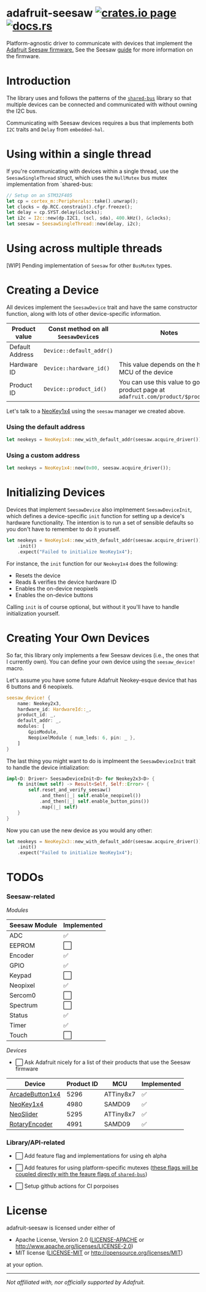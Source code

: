 # adafruit-seesaw [![crates.io page](https://img.shields.io/crates/v/adafruit-seesaw)](https://crates.io/crates/adafruit-seesaw) [![docs.rs](https://docs.rs/adafruit-seesaw/badge.svg)](https://docs.rs/adafruit-seesaw)

Platform-agnostic driver to communicate with devices that implement the [Adafruit Seesaw firmware.](https://github.com/adafruit/Adafruit_Seesaw) See the Seesaw [guide](https://learn.adafruit.com/adafruit-seesaw-atsamd09-breakout) for more information on the firmware.

# Introduction

The library uses and follows the patterns of the [`shared-bus`](https://github.com/Rahix/shared-bus) library so that multiple devices can be connected and communicated with without owning the I2C bus.

Communicating with Seesaw devices requires a bus that implements both `I2C` traits and `Delay` from `embedded-hal`.

# Using within a single thread

If you're communicating with devices within a single thread, use the `SeesawSingleThread` struct, which uses the `NullMutex` bus mutex implementation from `shared-bus:

```rs
// Setup on an STM32F405
let cp = cortex_m::Peripherals::take().unwrap();
let clocks = dp.RCC.constrain().cfgr.freeze();
let delay = cp.SYST.delay(&clocks);
let i2c = I2c::new(dp.I2C1, (scl, sda), 400.kHz(), &clocks);
let seesaw = SeesawSingleThread::new(delay, i2c);
```

# Using across multiple threads

[WIP] Pending implementation of `Seesaw` for other `BusMutex` types.

# Creating a Device

All devices implement the `SeesawDevice` trait and have the same constructor function, along with lots of other device-specific information.

| Product value   | Const method on all `SeesawDevice`s | Notes                                                                                  |
| --------------- | ----------------------------------- | -------------------------------------------------------------------------------------- |
| Default Address | `Device::default_addr()`            |
| Hardware ID     | `Device::hardware_id()`             | This value depends on the host MCU of the device                                       |
| Product ID      | `Device::product_id()`              | You can use this value to go to the product page at `adafruit.com/product/$product_id` |

Let's talk to a [NeoKey1x4](https://www.adafruit.com/product/4980) using the `seesaw` manager we created above.

### Using the default address

```rs
let neokeys = NeoKey1x4::new_with_default_addr(seesaw.acquire_driver());
```

### Using a custom address

```rs
let neokeys = NeoKey1x4::new(0x00, seesaw.acquire_driver());
```

# Initializing Devices

Devices that implement `SeesawDevice` also implmement `SeesawDeviceInit`, which defines a device-specific `init` function for setting up a device's hardware functionality. The intention is to run a set of sensible defaults so you don't have to remember to do it yourself.

```rs
let neokeys = NeoKey1x4::new_with_default_addr(seesaw.acquire_driver())
    .init()
    .expect("Failed to initialize NeoKey1x4");
```

For instance, the `init` function for our `Neokey1x4` does the following:

- Resets the device
- Reads & verifies the device hardware ID
- Enables the on-device neopixels
- Enables the on-device buttons

Calling `init` is of course optional, but without it you'll have to handle initialization yourself.

# Creating Your Own Devices

So far, this library only implements a few Seesaw devices (i.e., the ones that I currently own). You can define your own device using the `seesaw_device!` macro.

Let's assume you have some future Adafruit Neokey-esque device that has 6 buttons and 6 neopixels.

```rs
seesaw_device! {
    name: Neokey2x3,
    hardware_id: HardwareId::_,
    product_id: _,
    default_addr: _,
    modules: [
        GpioModule,
        NeopixelModule { num_leds: 6, pin: _ },
    ]
}
```

The last thing you might want to do is implmeent the `SeesawDeviceInit` trait to handle the device intialization:

```rs
impl<D: Driver> SeesawDeviceInit<D> for Neokey2x3<D> {
    fn init(mut self) -> Result<Self, Self::Error> {
        self.reset_and_verify_seesaw()
            .and_then(|_| self.enable_neopixel())
            .and_then(|_| self.enable_button_pins())
            .map(|_| self)
    }
}
```

Now you can use the new device as you would any other:

```rs
let neokeys = NeoKey2x3::new_with_default_addr(seesaw.acquire_driver())
    .init()
    .expect("Failed to initialize NeoKey1x4");
```

# TODOs

### Seesaw-related

_Modules_

| Seesaw Module | Implemented |
| ------------- | ----------- |
| ADC           | ✅          |
| EEPROM        | ⬜️         |
| Encoder       | ✅          |
| GPIO          | ✅          |
| Keypad        | ⬜️         |
| Neopixel      | ✅          |
| Sercom0       | ⬜️         |
| Spectrum      | ⬜️         |
| Status        | ✅          |
| Timer         | ✅          |
| Touch         | ⬜️         |

_Devices_

- ⬜️ Ask Adafruit nicely for a list of their products that use the Seesaw firmware

| Device                                               | Product ID | MCU       | Implemented |
| ---------------------------------------------------- | ---------- | --------- | ----------- |
| [ArcadeButton1x4](https://adafruit.com/product/5296) | 5296       | ATTiny8x7 | ✅          |
| [NeoKey1x4](https://adafruit.com/product/4980)       | 4980       | SAMD09    | ✅          |
| [NeoSlider](https://adafruit.com/product/5295)       | 5295       | ATTiny8x7 | ✅          |
| [RotaryEncoder](https://adafruit.com/product/4991)   | 4991       | SAMD09    | ✅          |

### Library/API-related

- ⬜️ Add feature flag and implementations for using eh alpha
- ⬜️ Add features for using platform-specific mutexes ([these flags will be coupled directly with the feaure flags of `shared-bus`](https://docs.rs/crate/shared-bus/latest/features))

- ⬜️ Setup github actions for CI porpoises

# License

adafruit-seesaw is licensed under either of

- Apache License, Version 2.0 ([LICENSE-APACHE](LICENSE-APACHE) or http://www.apache.org/licenses/LICENSE-2.0)
- MIT license ([LICENSE-MIT](LICENSE-MIT) or http://opensource.org/licenses/MIT)

at your option.

---

_Not affiliated with, nor officially supported by Adafruit._
